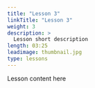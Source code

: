 ```yaml
---
title: "Lesson 3"
linkTitle: "Lesson 3"
weight: 3
description: >
  Lesson short description
length: 03:25
leadimage: thumbnail.jpg
type: lessons
---
```


Lesson content here
